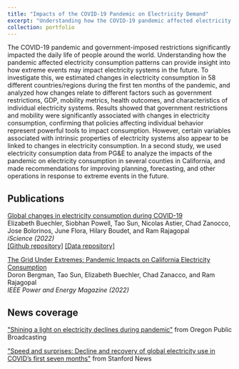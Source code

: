 ```yaml
---
title: "Impacts of the COVID-19 Pandemic on Electricity Demand"
excerpt: "Understanding how the COVID-19 pandemic affected electricity consumption patterns can provide insight into how extreme events may impact electricity systems in the future. To investigate this, we estimated changes in electricity consumption in 58 different countries/regions during the first ten months of the pandemic, and analyzed how changes relate to different factors such as government restrictions, GDP, mobility metrics, health outcomes, and characteristics of individual electricity systems. Results showed that government restrictions and mobility were significantly associated with changes in electricity consumption, confirming that policies affecting individual behavior represent powerful tools to impact consumption. However, certain variables associated with intrinsic properties of electricity systems also appear to be linked to electricity consumption changes.<br/><img src='/images/covid_banner.png'>"
collection: portfolio
---
```


The COVID-19 pandemic and government-imposed restrictions significantly impacted the daily life of people around the world. Understanding how the pandemic affected electricity consumption patterns can provide insight into how extreme events may impact electricity systems in the future. To investigate this, we estimated changes in electricity consumption in 58 different countries/regions during the first ten months of the pandemic, and analyzed how changes relate to different factors such as government restrictions, GDP, mobility metrics, health outcomes, and characteristics of individual electricity systems. Results showed that government restrictions and mobility were significantly associated with changes in electricity consumption, confirming that policies affecting individual behavior represent powerful tools to impact consumption. However, certain variables associated with intrinsic properties of electricity systems also appear to be linked to changes in electricity consumption. In a second study, we used electricity consumption data from PG&E to analyze the impacts of the pandemic on electricity consumption in several counties in California, and made recommendations for improving planning, forecasting, and other operations in response to extreme events in the future.

## Publications

[Global changes in electricity consumption during COVID-19](https://www.sciencedirect.com/science/article/pii/S2589004221015388)  
Elizabeth Buechler, Siobhan Powell, Tao Sun, Nicolas Astier, Chad Zanocco, Jose Bolorinos, June Flora, Hilary Boudet, and Ram Rajagopal  
*iScience (2022)*  
[[Github repository]](https://github.com/SiobhanPowell/global-changes-in-electricity-consumption-during-covid19)  [[Data repository]](https://dataverse.harvard.edu/dataset.xhtml?persistentId=doi:10.7910/DVN/EU6RCS)  

[The Grid Under Extremes: Pandemic Impacts on California Electricity Consumption](https://ieeexplore.ieee.org/abstract/document/9920515)  
Doron Bergman, Tao Sun, Elizabeth Buechler, Chad Zanacco, and Ram Rajagopal  
*IEEE Power and Energy Magazine (2022)*  

## News coverage

["Shining a light on electricity declines during pandemic"](https://www.opb.org/article/2022/01/13/shining-a-light-on-electricity-declines-during-pandemic/) from Oregon Public Broadcasting  

["Speed and surprises: Decline and recovery of global electricity use in COVID’s first seven months"](https://news.stanford.edu/2022/02/11/fall-rise-electricity-use-early-pandemic/) from Stanford News
